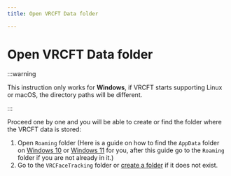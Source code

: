 ```yaml
---
title: Open VRCFT Data folder

---
```


# Open VRCFT Data folder

:::warning

This instruction only works for **Windows**, if VRCFT starts supporting Linux or macOS, the directory paths will be different.

:::

Proceed one by one and you will be able to create or find the folder where the VRCFT data is stored:
1. Open `Roaming` folder (Here is a guide on how to find the `AppData` folder on [Windows 10](https://www.freecodecamp.org/news/appdata-where-to-find-the-appdata-folder-in-windows-10/) or [Windows 11](https://www.groovypost.com/howto/locate-appdata-folder-on-windows-11/) for you, after this guide go to the `Roaming` folder if you are not already in it.)
2. Go to the `VRCFaceTracking` folder or [create a folder](https://www.wikihow.com/Create-a-Folder-on-a-PC) if it does not exist.